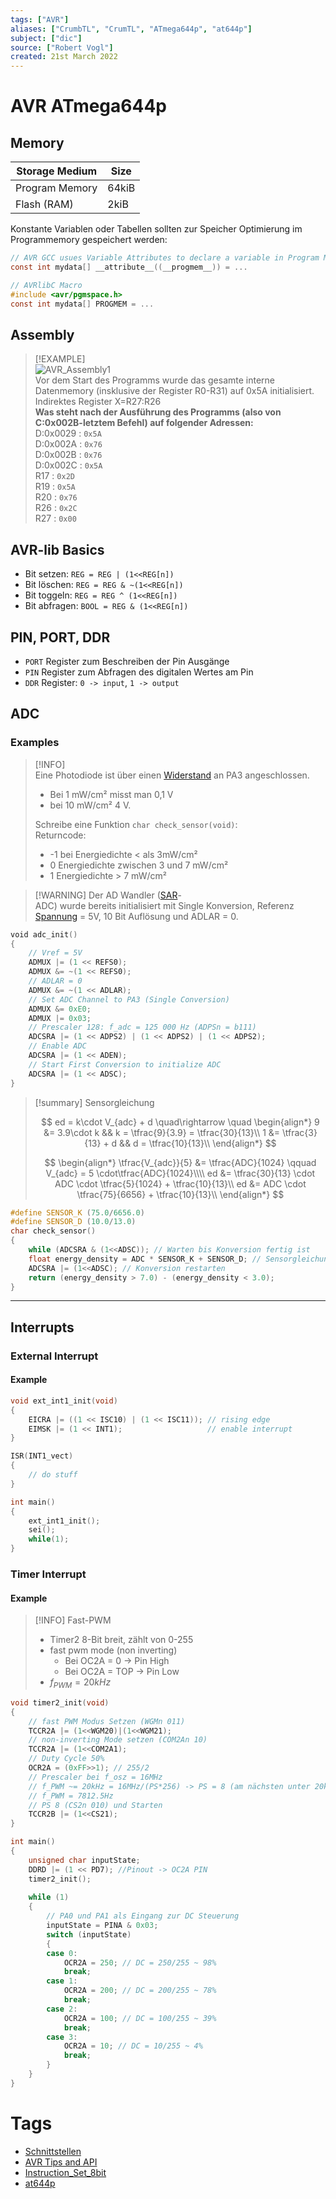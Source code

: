 ```yaml
---
tags: ["AVR"]
aliases: ["CrumbTL", "CrumTL", "ATmega644p", "at644p"]
subject: ["dic"]
source: ["Robert Vogl"]
created: 21st March 2022
---
```


# AVR ATmega644p

## Memory

| Storage Medium | Size  |
| -------------- | ----- |
| Program Memory | 64kiB |
| Flash (RAM)    | 2kiB  |

Konstante Variablen oder Tabellen sollten zur Speicher Optimierung im Programmemory gespeichert werden:

```c
// AVR GCC usues Variable Attributes to declare a variable in Program Memory
const int mydata[] __attribute__((__progmem__)) = ...
```

```c
// AVRlibC Macro
#include <avr/pgmspace.h>
const int mydata[] PROGMEM = ...
```

## Assembly

> [!EXAMPLE]  
> ![AVR_Assembly1](assets/AVR_Assembly1.png)  
> Vor dem Start des Programms wurde das gesamte interne Datenmemory (insklusive der Register R0-R31) auf 0x5A initialisiert. Indirektes Register X=R27:R26  
> **Was steht nach der Ausführung des Programms (also von C:0x002B-letztem Befehl) auf folgender Adressen:**  
> D:0x0029 : `0x5A `  
> D:0x002A : `0x76 `  
> D:0x002B : `0x76`  
> D:0x002C : `0x5A`  
> R17 : `0x2D`  
> R19 : `0x5A`  
> R20 : `0x76`  
> R26 : `0x2C `  
> R27 : `0x00`

## AVR-lib Basics

- Bit setzen: `REG = REG | (1<<REG[n])`
- Bit löschen: `REG = REG & ~(1<<REG[n])`
- Bit toggeln: `REG = REG ^ (1<<REG[n])`
- Bit abfragen: `BOOL = REG & (1<<REG[n])`

## PIN, PORT, DDR

- `PORT` Register zum Beschreiben der Pin Ausgänge
- `PIN` Register zum Abfragen des digitalen Wertes am Pin
- `DDR` Register: `0 -> input`, `1 -> output`

## ADC

### Examples

> [!INFO] Eine Photodiode ist über einen [Widerstand](../Hardwareentwicklung/Ohmsches%20Gesetz.md) an PA3 angeschlossen. 
> - Bei 1 mW/cm² misst man 0,1 V
> - bei 10 mW/cm² 4 V.
> 
> Schreibe eine Funktion `char check_sensor(void)`:  
> Returncode:
> - -1 bei Energiedichte < als 3mW/cm²
> - 0 Energiedichte zwischen 3 und 7 mW/cm²
> - 1 Energiedichte > 7 mW/cm²

> [!WARNING] Der AD Wandler ([SAR](SAR-ADC.md)-ADC) wurde bereits initialisiert mit Single Konversion, Referenz [Spannung](../Elektrotechnik/Spannung.md) = 5V, 10 Bit Auflösung und ADLAR = 0.

```c
void adc_init()
{
	// Vref = 5V
	ADMUX |= (1 << REFS0);
	ADMUX &= ~(1 << REFS0);
	// ADLAR = 0
	ADMUX &= ~(1 << ADLAR); 
	// Set ADC Channel to PA3 (Single Conversion)
	ADMUX &= 0xE0;
	ADMUX |= 0x03;
	// Prescaler 128: f_adc = 125 000 Hz (ADPSn = b111)
	ADCSRA |= (1 << ADPS2) | (1 << ADPS2) | (1 << ADPS2);
	// Enable ADC
	ADCSRA |= (1 << ADEN);
	// Start First Conversion to initialize ADC
	ADCSRA |= (1 << ADSC);
}
```

> [!summary] Sensorgleichung
>
> $$
> ed = k\cdot V_{adc} + d \quad\rightarrow \quad
> \begin{align*}
> 9 &= 3.9\cdot k && k = \tfrac{9}{3.9} = \tfrac{30}{13}\\
> 1 &= \tfrac{3}{13} + d && d = \tfrac{10}{13}\\
> \end{align*}
> $$
>
> $$
> \begin{align*}
> \tfrac{V_{adc}}{5} &= \tfrac{ADC}{1024} \qquad V_{adc} = 5 \cdot\tfrac{ADC}{1024}\\\\
> ed &= \tfrac{30}{13} \cdot ADC \cdot  \tfrac{5}{1024} + \tfrac{10}{13}\\
> ed &= ADC \cdot \tfrac{75}{6656} + \tfrac{10}{13}\\
> \end{align*}
> $$

```c	
#define SENSOR_K (75.0/6656.0)
#define SENSOR_D (10.0/13.0)
char check_sensor()
{
	while (ADCSRA & (1<<ADSC)); // Warten bis Konversion fertig ist
	float energy_density = ADC * SENSOR_K + SENSOR_D; // Sensorgleichung
	ADCSRA |= (1<<ADSC); // Konversion restarten
	return (energy_density > 7.0) - (energy_density < 3.0);
}
```

--- 

## Interrupts

### External Interrupt

#### Example

```c
void ext_int1_init(void)
{
    EICRA |= ((1 << ISC10) | (1 << ISC11)); // rising edge
    EIMSK |= (1 << INT1);                   // enable interrupt
}

ISR(INT1_vect)
{
	// do stuff
}

int main()
{
	ext_int1_init();
	sei();
	while(1);
}
```

### Timer Interrupt

#### Example

> [!INFO] Fast-PWM
> - Timer2 8-Bit breit, zählt von 0-255
> - fast pwm mode (non inverting)
> 	- Bei OC2A = 0 -> Pin High
> 	- Bei OC2A = TOP -> Pin Low
> - $f_{PWM} = 20kHz$

```c
void timer2_init(void)
{
	// fast PWM Modus Setzen (WGMn 011)
	TCCR2A |= (1<<WGM20)|(1<<WGM21);
	// non-inverting Mode setzen (COM2An 10)
	TCCR2A |= (1<<COM2A1);
	// Duty Cycle 50%
	OCR2A = (0xFF>>1); // 255/2
	// Prescaler bei f_osz = 16MHz
	// f_PWM ~= 20kHz = 16MHz/(PS*256) -> PS = 8 (am nächsten unter 20kHz)
	// f_PWM = 7812.5Hz
	// PS 8 (CS2n 010) und Starten
	TCCR2B |= (1<<CS21);
}
```

```c
int main()
{
	unsigned char inputState;
	DDRD |= (1 << PD7); //Pinout -> OC2A PIN
	timer2_init();
	
	while (1)
	{
		// PA0 und PA1 als Eingang zur DC Steuerung
		inputState = PINA & 0x03;
		switch (inputState)
		{
		case 0:
			OCR2A = 250; // DC = 250/255 ~ 98%
			break;
		case 1:
			OCR2A = 200; // DC = 200/255 ~ 78%
			break;
		case 2:
			OCR2A = 100; // DC = 100/255 ~ 39%
			break;
		case 3:
			OCR2A = 10; // DC = 10/255 ~ 4%
			break;
		}
	}
}
```

# Tags

- [Schnittstellen]({MOC}%20Schnittstellen.md)
- [AVR Tips and API](https://onlinedocs.microchip.com/pr/GUID-78362176-487F-41B9-95C7-B478A9A186EB-en-US-2/index.html?GUID-E8E50411-4A61-4C7B-A8FD-7E07E93F6DDE)
- [Instruction_Set_8bit](assets/pdf/Instruction_Set_8bit.pdf)
- [at644p](assets/pdf/at644p.pdf)

